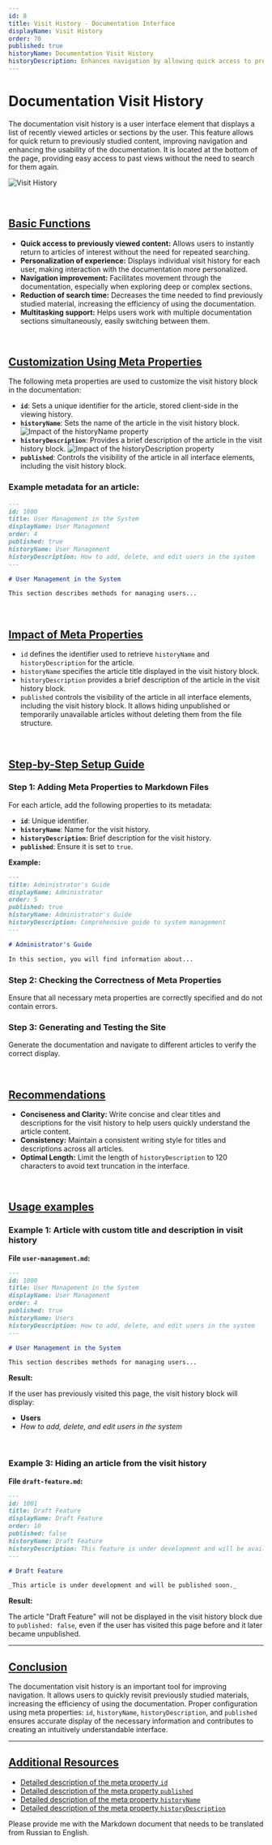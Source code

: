 ```yaml
---
id: 8
title: Visit History - Documentation Interface
displayName: Visit History
order: 70
published: true
historyName: Documentation Visit History
historyDescription: Enhances navigation by allowing quick access to previously viewed articles and sections.
---
```


# Documentation Visit History

The documentation visit history is a user interface element that displays a list of recently viewed articles or sections by the user. This feature allows for quick return to previously studied content, improving navigation and enhancing the usability of the documentation. It is located at the bottom of the page, providing easy access to past views without the need to search for them again.

![Visit History](https://raw.githubusercontent.com/SolarSpaceTech/product-documentation-help/refs/heads/main/ru/images/history.png)

<br/>

## [Basic Functions](basic-functions)

- **Quick access to previously viewed content:** Allows users to instantly return to articles of interest without the need for repeated searching.
- **Personalization of experience:** Displays individual visit history for each user, making interaction with the documentation more personalized.
- **Navigation improvement:** Facilitates movement through the documentation, especially when exploring deep or complex sections.
- **Reduction of search time:** Decreases the time needed to find previously studied material, increasing the efficiency of using the documentation.
- **Multitasking support:** Helps users work with multiple documentation sections simultaneously, easily switching between them.

<br/>

## [Customization Using Meta Properties](customization-using-meta-properties)

The following meta properties are used to customize the visit history block in the documentation:

- **`id`**: Sets a unique identifier for the article, stored client-side in the viewing history.
- **`historyName`**: Sets the name of the article in the visit history block.
  ![Impact of the historyName property](https://raw.githubusercontent.com/SolarSpaceTech/product-documentation-help/refs/heads/main/ru/images/history-name.png)
- **`historyDescription`**: Provides a brief description of the article in the visit history block.
  ![Impact of the historyDescription property](https://raw.githubusercontent.com/SolarSpaceTech/product-documentation-help/refs/heads/main/ru/images/history-description.png)
- **`published`**: Controls the visibility of the article in all interface elements, including the visit history block.

### Example metadata for an article:

```md
---
id: 1000
title: User Management in the System
displayName: User Management
order: 4
published: true
historyName: User Management
historyDescription: How to add, delete, and edit users in the system
---

# User Management in the System

This section describes methods for managing users...
```

<br/>

## [Impact of Meta Properties](impact-of-meta-properties)

- `id` defines the identifier used to retrieve `historyName` and `historyDescription` for the article.
- `historyName` specifies the article title displayed in the visit history block.
- `historyDescription` provides a brief description of the article in the visit history block.
- `published` controls the visibility of the article in all interface elements, including the visit history block. It allows hiding unpublished or temporarily
  unavailable articles without deleting them from the file structure.

<br/>

## [Step-by-Step Setup Guide](step-by-step-setup-guide)

### Step 1: Adding Meta Properties to Markdown Files

For each article, add the following properties to its metadata:

- **`id`**: Unique identifier.
- **`historyName`**: Name for the visit history.
- **`historyDescription`**: Brief description for the visit history.
- **`published`**: Ensure it is set to `true`.

**Example:**

```md
---
title: Administrator's Guide
displayName: Administrator
order: 5
published: true
historyName: Administrator's Guide
historyDescription: Comprehensive guide to system management
---

# Administrator's Guide

In this section, you will find information about...
```

### Step 2: Checking the Correctness of Meta Properties

Ensure that all necessary meta properties are correctly specified and do not contain errors.

### Step 3: Generating and Testing the Site

Generate the documentation and navigate to different articles to verify the correct display.

<br/>

## [Recommendations](recommendations)

- **Conciseness and Clarity:** Write concise and clear titles and descriptions for the visit history to help users quickly understand the article content.
- **Consistency:** Maintain a consistent writing style for titles and descriptions across all articles.
- **Optimal Length:** Limit the length of `historyDescription` to 120 characters to avoid text truncation in the interface.

<br/>

## [Usage examples](examples)

### Example 1: Article with custom title and description in visit history

**File `user-management.md`:**

```md
---
id: 1000
title: User Management in the System
displayName: User Management
order: 4
published: true
historyName: Users
historyDescription: How to add, delete, and edit users in the system
---

# User Management in the System

This section describes methods for managing users...
```

**Result:**

If the user has previously visited this page, the visit history block will display:

- **Users**
- _How to add, delete, and edit users in the system_

<br/>

### Example 3: Hiding an article from the visit history

**File `draft-feature.md`:**

```md
---
id: 1001
title: Draft Feature
displayName: Draft Feature
order: 10
published: false
historyName: Draft Feature
historyDescription: This feature is under development and will be available later
---

# Draft Feature

_This article is under development and will be published soon._
```

**Result:**

The article "Draft Feature" will not be displayed in the visit history block due to `published: false`, even if the user has visited this page before and it later became unpublished.

---

## [Conclusion](conclusion)

The documentation visit history is an important tool for improving navigation. It allows users to quickly revisit previously studied materials, increasing the efficiency of using the documentation. Proper configuration using meta properties: `id`, `historyName`, `historyDescription`, and `published` ensures accurate display of the necessary information and contributes to creating an intuitively understandable interface.

---

## [Additional Resources](additional-resources)

- [Detailed description of the meta property `id`]([44])
- [Detailed description of the meta property `published`]([46])
- [Detailed description of the meta property `historyName`]([43])
- [Detailed description of the meta property `historyDescription`]([42])

Please provide me with the Markdown document that needs to be translated from Russian to English.
